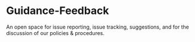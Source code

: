 # Guidance-Feedback
An open space for issue reporting, issue tracking, suggestions, and for the discussion of our policies &amp; procedures.
